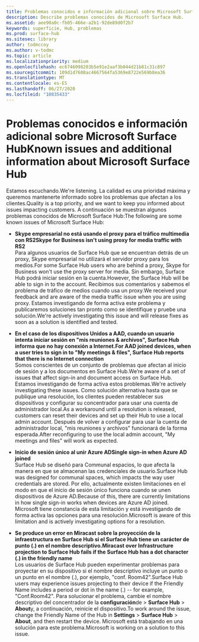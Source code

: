 ```yaml
---
title: Problemas conocidos e información adicional sobre Microsoft Surface Hub
description: Describe problemas conocidos de Microsoft Surface Hub.
ms.assetid: aee90a0c-fb05-466e-a2b1-92de89d0f2b7
keywords: superficie, Hub, problemas
ms.prod: surface-hub
ms.sitesec: library
author: todmccoy
ms.author: v-todmc
ms.topic: article
ms.localizationpriority: medium
ms.openlocfilehash: ec6746098203b5e91e2aaf3b044d21b81c31c897
ms.sourcegitcommit: 109d1d7608ac4667564fa5369e8722e569b8ea36
ms.translationtype: MT
ms.contentlocale: es-ES
ms.lasthandoff: 06/27/2020
ms.locfileid: "10835433"
---
```

# <span data-ttu-id="be5b9-104">Problemas conocidos e información adicional sobre Microsoft Surface Hub</span><span class="sxs-lookup"><span data-stu-id="be5b9-104">Known issues and additional information about Microsoft Surface Hub</span></span>

<span data-ttu-id="be5b9-105">Estamos escuchando.</span><span class="sxs-lookup"><span data-stu-id="be5b9-105">We're listening.</span></span> <span data-ttu-id="be5b9-106">La calidad es una prioridad máxima y queremos mantenerte informado sobre los problemas que afectan a los clientes.</span><span class="sxs-lookup"><span data-stu-id="be5b9-106">Quality is a top priority, and we want to keep you informed about issues impacting customers.</span></span> <span data-ttu-id="be5b9-107">A continuación se muestran algunos problemas conocidos de Microsoft Surface Hub:</span><span class="sxs-lookup"><span data-stu-id="be5b9-107">The following are some known issues of Microsoft Surface Hub:</span></span>

- **<span data-ttu-id="be5b9-108">Skype empresarial no está usando el proxy para el tráfico multimedia con RS2</span><span class="sxs-lookup"><span data-stu-id="be5b9-108">Skype for Business isn't using proxy for media traffic with RS2</span></span>**
<br/><span data-ttu-id="be5b9-109">Para algunos usuarios de Surface Hub que se encuentran detrás de un proxy, Skype empresarial no utilizará el servidor proxy para los medios.</span><span class="sxs-lookup"><span data-stu-id="be5b9-109">For some Surface Hub users who are behind a proxy, Skype for Business won't use the proxy server for media.</span></span> <span data-ttu-id="be5b9-110">Sin embargo, Surface Hub podrá iniciar sesión en la cuenta.</span><span class="sxs-lookup"><span data-stu-id="be5b9-110">However, the Surface Hub will be able to sign in to the account.</span></span> <span data-ttu-id="be5b9-111">Recibimos sus comentarios y sabemos el problema de tráfico de medios cuando usa un proxy.</span><span class="sxs-lookup"><span data-stu-id="be5b9-111">We received your feedback and are aware of the media traffic issue when you are using proxy.</span></span> <span data-ttu-id="be5b9-112">Estamos investigando de forma activa este problema y publicaremos soluciones tan pronto como se identifique y pruebe una solución.</span><span class="sxs-lookup"><span data-stu-id="be5b9-112">We're actively investigating this issue and will release fixes as soon as a solution is identified and tested.</span></span> 

- **<span data-ttu-id="be5b9-113">En el caso de los dispositivos Unidos a AAD, cuando un usuario intenta iniciar sesión en "mis reuniones & archivos", Surface Hub informa que no hay conexión a Internet.</span><span class="sxs-lookup"><span data-stu-id="be5b9-113">For AAD joined devices, when a user tries to sign in to "My meetings & files", Surface Hub reports that there is no Internet connection</span></span>**
<br/><span data-ttu-id="be5b9-114">Somos conscientes de un conjunto de problemas que afectan al inicio de sesión y a los documentos en Surface Hub.</span><span class="sxs-lookup"><span data-stu-id="be5b9-114">We’re aware of a set of issues that affect sign-in and document access on Surface Hub.</span></span> <span data-ttu-id="be5b9-115">Estamos investigando de forma activa estos problemas.</span><span class="sxs-lookup"><span data-stu-id="be5b9-115">We're actively investigating these issues.</span></span> <span data-ttu-id="be5b9-116">Como solución alternativa hasta que se publique una resolución, los clientes pueden restablecer sus dispositivos y configurar su concentrador para usar una cuenta de administrador local.</span><span class="sxs-lookup"><span data-stu-id="be5b9-116">As a workaround until a resolution is released, customers can reset their devices and set up their Hub to use a local admin account.</span></span> <span data-ttu-id="be5b9-117">Después de volver a configurar para usar la cuenta de administrador local, "mis reuniones y archivos" funcionará de la forma esperada.</span><span class="sxs-lookup"><span data-stu-id="be5b9-117">After reconfiguring to use the local admin account, "My meetings and files" will work as expected.</span></span>
- **<span data-ttu-id="be5b9-118">Inicio de sesión único al unir Azure AD</span><span class="sxs-lookup"><span data-stu-id="be5b9-118">Single sign-in when Azure AD joined</span></span>**
<br/><span data-ttu-id="be5b9-119">Surface Hub se diseñó para Communal espacios, lo que afecta la manera en que se almacenan las credenciales de usuario.</span><span class="sxs-lookup"><span data-stu-id="be5b9-119">Surface Hub was designed for communal spaces, which impacts the way user credentials are stored.</span></span> <span data-ttu-id="be5b9-120">Por ello, actualmente existen limitaciones en el modo en que el inicio de sesión único funciona cuando se unen dispositivos de Azure AD.</span><span class="sxs-lookup"><span data-stu-id="be5b9-120">Because of this, there are currently limitations in how single sign-in works when devices are Azure AD joined.</span></span> <span data-ttu-id="be5b9-121">Microsoft tiene constancia de esta limitación y está investigando de forma activa las opciones para una resolución.</span><span class="sxs-lookup"><span data-stu-id="be5b9-121">Microsoft is aware of this limitation and is actively investigating options for a resolution.</span></span>
- **<span data-ttu-id="be5b9-122">Se produce un error en Miracast sobre la proyección de la infraestructura en Surface Hub si el Surface Hub tiene un carácter de punto (.) en el nombre descriptivo.</span><span class="sxs-lookup"><span data-stu-id="be5b9-122">Miracast over Infrastructure projection to Surface Hub fails if the Surface Hub has a dot character (.) in the friendly name</span></span>**
<br/><span data-ttu-id="be5b9-123">Los usuarios de Surface Hub pueden experimentar problemas para proyectar en su dispositivo si el nombre descriptivo incluye un punto o un punto en el nombre (.), por ejemplo, "conf. Room42".</span><span class="sxs-lookup"><span data-stu-id="be5b9-123">Surface Hub users may experience issues projecting to their device if the Friendly Name includes a period or dot in the name (.) -- for example, "Conf.Room42".</span></span> <span data-ttu-id="be5b9-124">Para solucionar el problema, cambie el nombre descriptivo del concentrador de la **configuración**de  >  **Surface Hub**  >  **About**y, a continuación, reinicie el dispositivo.</span><span class="sxs-lookup"><span data-stu-id="be5b9-124">To work around the issue, change the Friendly Name of the Hub in **Settings** > **Surface Hub** > **About**, and then restart the device.</span></span> <span data-ttu-id="be5b9-125">Microsoft está trabajando en una solución para este problema.</span><span class="sxs-lookup"><span data-stu-id="be5b9-125">Microsoft is working on a solution to this issue.</span></span>